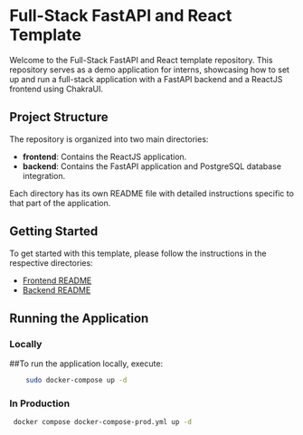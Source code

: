 # Full-Stack FastAPI and React Template

Welcome to the Full-Stack FastAPI and React template repository. This repository serves as a demo application for interns, showcasing how to set up and run a full-stack application with a FastAPI backend and a ReactJS frontend using ChakraUI.

## Project Structure

The repository is organized into two main directories:

- **frontend**: Contains the ReactJS application.
- **backend**: Contains the FastAPI application and PostgreSQL database integration.

Each directory has its own README file with detailed instructions specific to that part of the application.

## Getting Started

To get started with this template, please follow the instructions in the respective directories:

- [Frontend README](./frontend/README.md)
- [Backend README](./backend/README.md)

## Running the Application

### Locally

##To run the application locally, execute:

```bash
    sudo docker-compose up -d
```

### In Production

```bash
 docker compose docker-compose-prod.yml up -d
```
